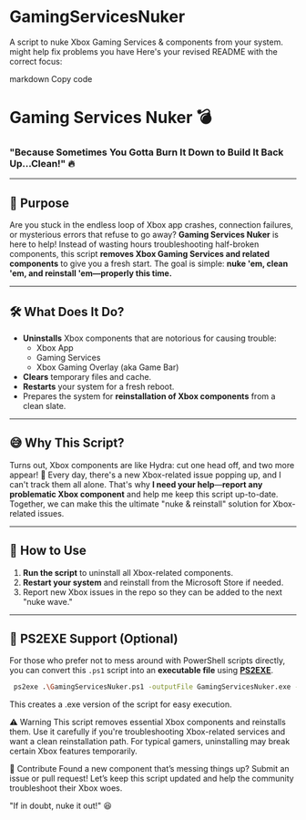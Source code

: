 # GamingServicesNuker
A script to nuke Xbox Gaming Services &amp; components from your system.  might help fix problems you have 
Here's your revised README with the correct focus:

markdown
Copy code
# Gaming Services Nuker 💣

### "Because Sometimes You Gotta Burn It Down to Build It Back Up...Clean!" 🔥

---

## 🚀 Purpose  
Are you stuck in the endless loop of Xbox app crashes, connection failures, or mysterious errors that refuse to go away? **Gaming Services Nuker** is here to help! Instead of wasting hours troubleshooting half-broken components, this script **removes Xbox Gaming Services and related components** to give you a fresh start. The goal is simple: **nuke 'em, clean 'em, and reinstall 'em—properly this time.**

---

## 🛠️ What Does It Do?
- **Uninstalls** Xbox components that are notorious for causing trouble:
  - Xbox App
  - Gaming Services
  - Xbox Gaming Overlay (aka Game Bar)
- **Clears** temporary files and cache.
- **Restarts** your system for a fresh reboot.
- Prepares the system for **reinstallation of Xbox components** from a clean slate.

---

## 😅 Why This Script?
Turns out, Xbox components are like Hydra: cut one head off, and two more appear! 🐍 Every day, there's a new Xbox-related issue popping up, and I can't track them all alone. That's why **I need your help**—**report any problematic Xbox component** and help me keep this script up-to-date. Together, we can make this the ultimate "nuke & reinstall" solution for Xbox-related issues.

---

## 🔧 How to Use
1. **Run the script** to uninstall all Xbox-related components.
2. **Restart your system** and reinstall from the Microsoft Store if needed.
3. Report new Xbox issues in the repo so they can be added to the next "nuke wave."

---

## 🔄 PS2EXE Support (Optional)
For those who prefer not to mess around with PowerShell scripts directly, you can convert this `.ps1` script into an **executable file** using [**PS2EXE**](https://github.com/MScholtes/PS2EXE).  
```bash
 ps2exe .\GamingServicesNuker.ps1 -outputFile GamingServicesNuker.exe -iconFile "F:\Dev\fix-xbox\avatar.ico" -requireAdmin -company "Aboda7m1999" -product "Xbox Repair Tool" -version "1.0.3" -description "A tool to fix Xbox-related components" -title "Xbox Repair Tool"
```
This creates a .exe version of the script for easy execution.

⚠️ Warning
This script removes essential Xbox components and reinstalls them. Use it carefully if you're troubleshooting Xbox-related services and want a clean reinstallation path. For typical gamers, uninstalling may break certain Xbox features temporarily.

📝 Contribute
Found a new component that’s messing things up? Submit an issue or pull request! Let’s keep this script updated and help the community troubleshoot their Xbox woes.

"If in doubt, nuke it out!" 😆





